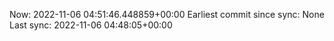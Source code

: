 Now: 2022-11-06 04:51:46.448859+00:00 Earliest commit since sync: None Last sync: 2022-11-06 04:48:05+00:00
